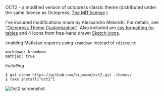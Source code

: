 OCT2 - a modified version of octopress classic theme (distributed under the same license as Octopress, [The MIT license](https://github.com/imathis/octopress#license) ).

I've included modifications made by Alessandro Melandri. For details, see ["Octopress Theme Customization"](http://melandri.net/2012/02/14/octopress-theme-customization/). Also included are [css formatting for tables](http://programus.github.com/blog/2012/03/07/add-table-data-css-for-octopress/) and 4 icons from free-hand drawn [Sketch icons](http://www.charfishdesign.com/19-free-hand-drawn-sketch-icons/).

enabling MathJax requires using `kramdown` instead of `rdiscount`

```
markdown: kramdown
mathjax: true
```

*Installing*

```
$ git clone https://github.com/bijumon/oct2.git .themes/
$ rake install["oct2"] 
```

![Oct2 screenshot](https://raw.github.com/bijumon/oct2/master/source/images/oct2.png)

